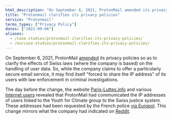 ```yaml
---
html_description: "On September 6, 2021, ProtonMail amended its privacy policies to clarify the effects of Swiss laws on handling user data."
title: "Protonmail clarifies its privacy policies"
service: "Protonmail"
terms_types: ["Privacy Policy"]
dates: ["2021-09-06"]
aliases:
  - /case-studies/protonmail-clarifies-its-privacy-policies/
  - /en/case-studies/protonmail-clarifies-its-privacy-policies/
---
```


On September 6, 2021, ProtonMail <a target="_blank" rel="noopener" href="https://github.com/OpenTermsArchive/contrib-versions/commit/510c7d65e4254e1d53221b139d7e25bb2b990510">amended</a> its privacy policies so as to clarify the effects of Swiss laws (where the company is based) on the handling of user data. So, while the company claims to offer a particularly secure email service, it may find itself "forced to share the IP address" of its users with law enforcement in criminal investigations.

The day before the change, the website <a target="_blank" rel="noopener" href="https://paris-luttes.info/recit-policier-de-sainte-marthe-15258?lang=fr">Paris-Luttes.info</a> and various <a target="_blank" rel="noopener" href="https://twitter.com/OnEstLaTech/status/1434576598418796549">Internet users</a> revealed that ProtonMail had communicated the IP addresses of users linked to the Youth for Climate group to the Swiss justice system. These addresses had been requested by the French police <a target="_blank" rel="noopener" href="https://www.numerama.com/tech/736940-protonmail-transmet-des-adresses-ip-a-la-police-4-questions-pour-comprendre-la-polemique.html">via Europol</a>. This change mirrors what the company had indicated on <a target="_blank" rel="noopener" href="https://www.reddit.com/r/ProtonMail/comments/pil6xi/comment/hbqha63/">Reddit</a>.
